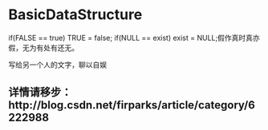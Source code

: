 # BasicDataStructure

if(FALSE == true) TRUE = false; if(NULL == exist) exist = NULL;假作真时真亦假，无为有处有还无。

写给另一个人的文字，聊以自娱
<h2>详情请移步：http://blog.csdn.net/firparks/article/category/6222988</h2>
